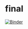 # final

[![Binder](https://mybinder.org/badge_logo.svg)](https://mybinder.org/v2/gh/draves15/final.git/HEAD)
